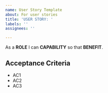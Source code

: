```yaml
---
name: User Story Template
about: For user stories
title: 'USER STORY: '
labels: ''
assignees: ''

---
```


As a **ROLE** I can **CAPABILITY** so that **BENEFIT**.

## Acceptance Criteria
- AC1
- AC2
- AC3
